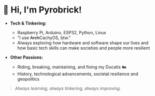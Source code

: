 # 👋 Hi, I'm Pyrobrick!

- **Tech & Tinkering:**
  - Raspberry Pi, Arduino, ESP32, Python, Linux
  - "I use ~~Arch~~CachyOS, btw."
  - Always exploring how hardware and software shape our lives and how basic tech skills can make societies and people more resilient

- **Other Passions:**
  - Riding, breaking, maintaining, and fixing my Ducatis 🏍️
  - History, technological advancements, societal resilience and geopolitics

> *Always learning, always tinkering, always improving.*
